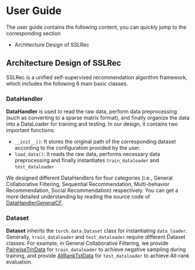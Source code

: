 # User Guide
The user guide contains the following content, you can quickly jump to the corresponding section

+ Architecture Design of SSLRec

## Architecture Design of SSLRec
SSLRec is a unified self-supervised recommendation algorithm framework, 
which includes the following 6 main basic classes.
### DataHandler
**DataHandler** is used to read the raw data, perform data preprocessing (such as converting to a sparse matrix format), and finally organize the data into a DataLoader for training and testing.
In our design, it contains two important functions:
+ ```__init__()```: It stores the original path of the corresponding dataset according to the configuration provided by the user.
+ ```load_data()```: It reads the raw data, performs necessary data preprocessing and finally instantiates ```train_dataloader``` and ```test_dataloader```

We designed different DataHandlers for four categories (i.e., General Collaborative Filtering, Sequential Recommendation, Multi-behavior Recommendation, 
Social Recommendation) respectively. You can get a more detailed understanding by reading the source code of [DataHandlerGeneralCF](https://github.com/HKUDS/SSLRec/blob/main/data_utils/data_handler_general_cf.py).

### Dataset
**Dataset** inherits the ```torch.data.Dataset``` class for instantiating ```data_loader```. 
Generally, ```train_dataloader``` and ```test_dataloader``` require different Dataset classes. 
For example, in General Collaborative Filtering, we provide [PairwiseTrnData](https://github.com/HKUDS/SSLRec/blob/main/data_utils/datasets_general_cf.py) for ```train_dataloader``` to achieve negative sampling during training, 
and provide [AllRankTstData](https://github.com/HKUDS/SSLRec/blob/main/data_utils/datasets_general_cf.py) for ```test_dataloader``` to achieve All-rank evaluation.